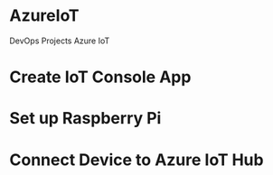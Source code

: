 # AzureIoT
DevOps Projects Azure IoT

# Create IoT Console App

# Set up Raspberry Pi

# Connect Device to Azure IoT Hub
